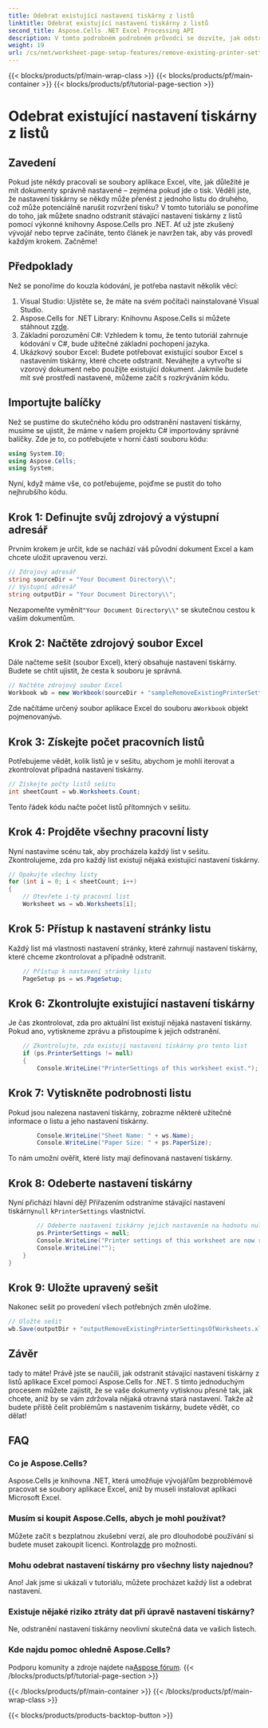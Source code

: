 ```yaml
---
title: Odebrat existující nastavení tiskárny z listů
linktitle: Odebrat existující nastavení tiskárny z listů
second_title: Aspose.Cells .NET Excel Processing API
description: V tomto podrobném podrobném průvodci se dozvíte, jak odstranit stávající nastavení tiskárny z listů aplikace Excel pomocí Aspose.Cells for .NET.
weight: 19
url: /cs/net/worksheet-page-setup-features/remove-existing-printer-settings/
---
```


{{< blocks/products/pf/main-wrap-class >}}
{{< blocks/products/pf/main-container >}}
{{< blocks/products/pf/tutorial-page-section >}}

# Odebrat existující nastavení tiskárny z listů

## Zavedení
Pokud jste někdy pracovali se soubory aplikace Excel, víte, jak důležité je mít dokumenty správně nastavené – zejména pokud jde o tisk. Věděli jste, že nastavení tiskárny se někdy může přenést z jednoho listu do druhého, což může potenciálně narušit rozvržení tisku? V tomto tutoriálu se ponoříme do toho, jak můžete snadno odstranit stávající nastavení tiskárny z listů pomocí výkonné knihovny Aspose.Cells pro .NET. Ať už jste zkušený vývojář nebo teprve začínáte, tento článek je navržen tak, aby vás provedl každým krokem. Začněme!
## Předpoklady
Než se ponoříme do kouzla kódování, je potřeba nastavit několik věcí:
1. Visual Studio: Ujistěte se, že máte na svém počítači nainstalované Visual Studio.
2. Aspose.Cells for .NET Library: Knihovnu Aspose.Cells si můžete stáhnout z[zde](https://releases.aspose.com/cells/net/).
3. Základní porozumění C#: Vzhledem k tomu, že tento tutoriál zahrnuje kódování v C#, bude užitečné základní pochopení jazyka.
4. Ukázkový soubor Excel: Budete potřebovat existující soubor Excel s nastavením tiskárny, které chcete odstranit. Neváhejte a vytvořte si vzorový dokument nebo použijte existující dokument.
Jakmile budete mít své prostředí nastavené, můžeme začít s rozkrýváním kódu.
## Importujte balíčky
Než se pustíme do skutečného kódu pro odstranění nastavení tiskárny, musíme se ujistit, že máme v našem projektu C# importovány správné balíčky. Zde je to, co potřebujete v horní části souboru kódu:
```csharp
using System.IO;
using Aspose.Cells;
using System;
```
Nyní, když máme vše, co potřebujeme, pojďme se pustit do toho nejhrubšího kódu.
## Krok 1: Definujte svůj zdrojový a výstupní adresář
Prvním krokem je určit, kde se nachází váš původní dokument Excel a kam chcete uložit upravenou verzi.
```csharp
// Zdrojový adresář
string sourceDir = "Your Document Directory\\";
// Výstupní adresář
string outputDir = "Your Document Directory\\";
```
 Nezapomeňte vyměnit`"Your Document Directory\\"` se skutečnou cestou k vašim dokumentům.
## Krok 2: Načtěte zdrojový soubor Excel
Dále načteme sešit (soubor Excel), který obsahuje nastavení tiskárny. Budete se chtít ujistit, že cesta k souboru je správná.
```csharp
// Načtěte zdrojový soubor Excel
Workbook wb = new Workbook(sourceDir + "sampleRemoveExistingPrinterSettingsOfWorksheets.xlsx");
```
 Zde načítáme určený soubor aplikace Excel do souboru a`Workbook` objekt pojmenovaný`wb`.
## Krok 3: Získejte počet pracovních listů
Potřebujeme vědět, kolik listů je v sešitu, abychom je mohli iterovat a zkontrolovat případná nastavení tiskárny.
```csharp
// Získejte počty listů sešitu
int sheetCount = wb.Worksheets.Count;
```
Tento řádek kódu načte počet listů přítomných v sešitu.
## Krok 4: Projděte všechny pracovní listy
Nyní nastavíme scénu tak, aby procházela každý list v sešitu. Zkontrolujeme, zda pro každý list existují nějaká existující nastavení tiskárny.
```csharp
// Opakujte všechny listy
for (int i = 0; i < sheetCount; i++)
{
    // Otevřete i-tý pracovní list
    Worksheet ws = wb.Worksheets[i];
```
## Krok 5: Přístup k nastavení stránky listu
Každý list má vlastnosti nastavení stránky, které zahrnují nastavení tiskárny, které chceme zkontrolovat a případně odstranit.
```csharp
    // Přístup k nastavení stránky listu
    PageSetup ps = ws.PageSetup;
```
## Krok 6: Zkontrolujte existující nastavení tiskárny
Je čas zkontrolovat, zda pro aktuální list existují nějaká nastavení tiskárny. Pokud ano, vytiskneme zprávu a přistoupíme k jejich odstranění.
```csharp
    // Zkontrolujte, zda existují nastavení tiskárny pro tento list
    if (ps.PrinterSettings != null)
    {
        Console.WriteLine("PrinterSettings of this worksheet exist.");
```
## Krok 7: Vytiskněte podrobnosti listu
Pokud jsou nalezena nastavení tiskárny, zobrazme některé užitečné informace o listu a jeho nastavení tiskárny.
```csharp
        Console.WriteLine("Sheet Name: " + ws.Name);
        Console.WriteLine("Paper Size: " + ps.PaperSize);
```
To nám umožní ověřit, které listy mají definovaná nastavení tiskárny.
## Krok 8: Odeberte nastavení tiskárny
 Nyní přichází hlavní děj! Přiřazením odstraníme stávající nastavení tiskárny`null` k`PrinterSettings` vlastnictví.
```csharp
        // Odeberte nastavení tiskárny jejich nastavením na hodnotu null
        ps.PrinterSettings = null;
        Console.WriteLine("Printer settings of this worksheet are now removed by setting it null.");
        Console.WriteLine("");
    }
}
```
## Krok 9: Uložte upravený sešit
Nakonec sešit po provedení všech potřebných změn uložíme.
```csharp
// Uložte sešit
wb.Save(outputDir + "outputRemoveExistingPrinterSettingsOfWorksheets.xlsx");
```
## Závěr
tady to máte! Právě jste se naučili, jak odstranit stávající nastavení tiskárny z listů aplikace Excel pomocí Aspose.Cells for .NET. S tímto jednoduchým procesem můžete zajistit, že se vaše dokumenty vytisknou přesně tak, jak chcete, aniž by se vám zdržovala nějaká otravná stará nastavení. Takže až budete příště čelit problémům s nastavením tiskárny, budete vědět, co dělat!
## FAQ
### Co je Aspose.Cells?
Aspose.Cells je knihovna .NET, která umožňuje vývojářům bezproblémově pracovat se soubory aplikace Excel, aniž by museli instalovat aplikaci Microsoft Excel.
### Musím si koupit Aspose.Cells, abych je mohl používat?
 Můžete začít s bezplatnou zkušební verzí, ale pro dlouhodobé používání si budete muset zakoupit licenci. Kontrola[zde](https://purchase.aspose.com/buy) pro možnosti.
### Mohu odebrat nastavení tiskárny pro všechny listy najednou?
Ano! Jak jsme si ukázali v tutoriálu, můžete procházet každý list a odebrat nastavení.
### Existuje nějaké riziko ztráty dat při úpravě nastavení tiskárny?
Ne, odstranění nastavení tiskárny neovlivní skutečná data ve vašich listech.
### Kde najdu pomoc ohledně Aspose.Cells?
 Podporu komunity a zdroje najdete na[Aspose fórum](https://forum.aspose.com/c/cells/9).
{{< /blocks/products/pf/tutorial-page-section >}}

{{< /blocks/products/pf/main-container >}}
{{< /blocks/products/pf/main-wrap-class >}}

{{< blocks/products/products-backtop-button >}}
